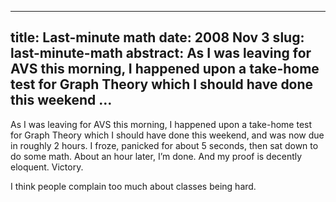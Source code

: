 --------------------------------------------------------------------------------
title:    Last-minute math
date:     2008 Nov 3
slug:     last-minute-math
abstract: As I was leaving for AVS this morning, I happened upon a take-home
          test for Graph Theory which I should have done this weekend …
--------------------------------------------------------------------------------

As I was leaving for AVS this morning, I happened upon a take-home test for
Graph Theory which I should have done this weekend, and was now due in roughly
2 hours. I froze, panicked for about 5 seconds, then sat down to do some math.
About an hour later, I’m done. And my proof is decently eloquent. Victory.

I think people complain too much about classes being hard.
